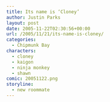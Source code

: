 ```yaml
---
title: Its name is ‘Cloney’
author: Justin Parks
layout: post
date: 2005-11-22T02:30:56+00:00
url: /2005/11/21/its-name-is-cloney/
categories:
  - Chipmunk Bay
characters:
  - cloney
  - kaigon
  - ninja monkey
  - shawn
comic: 20051122.png
storyline:
  - new roommate
---
```

